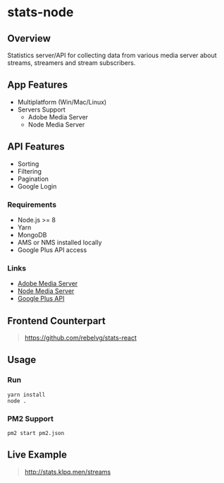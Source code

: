 # stats-node

## Overview
Statistics server/API for collecting data from various media server about streams, streamers and stream subscribers.

## App Features
- Multiplatform (Win/Mac/Linux)
- Servers Support
  - Adobe Media Server
  - Node Media Server

## API Features
- Sorting
- Filtering
- Pagination
- Google Login

### Requirements
- Node.js >= 8
- Yarn
- MongoDB
- AMS or NMS installed locally
- Google Plus API access

### Links
- [Adobe Media Server](http://www.adobe.com/products/adobe-media-server-family.html)
- [Node Media Server](https://github.com/illuspas/Node-Media-Server)
- [Google Plus API](https://console.developers.google.com/apis/library/plus.googleapis.com)

## Frontend Counterpart
> https://github.com/rebelvg/stats-react

## Usage

### Run
```
yarn install
node .
```

### PM2 Support
```
pm2 start pm2.json
```

## Live Example
> http://stats.klpq.men/streams
